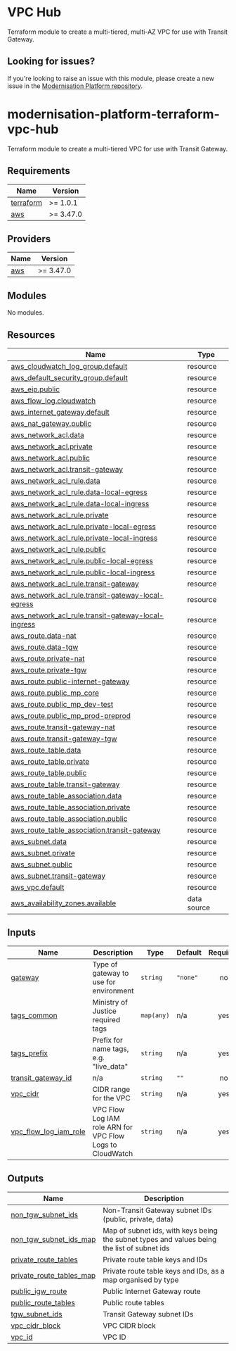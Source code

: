 # VPC Hub

Terraform module to create a multi-tiered, multi-AZ VPC for use with Transit Gateway.

## Looking for issues?

If you're looking to raise an issue with this module, please create a new issue in the [Modernisation Platform repository](https://github.com/ministryofjustice/modernisation-platform/issues).

<!-- BEGIN_TF_DOCS -->

# modernisation-platform-terraform-vpc-hub

Terraform module to create a multi-tiered VPC for use with Transit Gateway.

## Requirements

| Name                                                                     | Version   |
| ------------------------------------------------------------------------ | --------- |
| <a name="requirement_terraform"></a> [terraform](#requirement_terraform) | >= 1.0.1  |
| <a name="requirement_aws"></a> [aws](#requirement_aws)                   | >= 3.47.0 |

## Providers

| Name                                             | Version   |
| ------------------------------------------------ | --------- |
| <a name="provider_aws"></a> [aws](#provider_aws) | >= 3.47.0 |

## Modules

No modules.

## Resources

| Name                                                                                                                                               | Type        |
| -------------------------------------------------------------------------------------------------------------------------------------------------- | ----------- |
| [aws_cloudwatch_log_group.default](https://registry.terraform.io/providers/hashicorp/aws/latest/docs/resources/cloudwatch_log_group)               | resource    |
| [aws_default_security_group.default](https://registry.terraform.io/providers/hashicorp/aws/latest/docs/resources/default_security_group)           | resource    |
| [aws_eip.public](https://registry.terraform.io/providers/hashicorp/aws/latest/docs/resources/eip)                                                  | resource    |
| [aws_flow_log.cloudwatch](https://registry.terraform.io/providers/hashicorp/aws/latest/docs/resources/flow_log)                                    | resource    |
| [aws_internet_gateway.default](https://registry.terraform.io/providers/hashicorp/aws/latest/docs/resources/internet_gateway)                       | resource    |
| [aws_nat_gateway.public](https://registry.terraform.io/providers/hashicorp/aws/latest/docs/resources/nat_gateway)                                  | resource    |
| [aws_network_acl.data](https://registry.terraform.io/providers/hashicorp/aws/latest/docs/resources/network_acl)                                    | resource    |
| [aws_network_acl.private](https://registry.terraform.io/providers/hashicorp/aws/latest/docs/resources/network_acl)                                 | resource    |
| [aws_network_acl.public](https://registry.terraform.io/providers/hashicorp/aws/latest/docs/resources/network_acl)                                  | resource    |
| [aws_network_acl.transit-gateway](https://registry.terraform.io/providers/hashicorp/aws/latest/docs/resources/network_acl)                         | resource    |
| [aws_network_acl_rule.data](https://registry.terraform.io/providers/hashicorp/aws/latest/docs/resources/network_acl_rule)                          | resource    |
| [aws_network_acl_rule.data-local-egress](https://registry.terraform.io/providers/hashicorp/aws/latest/docs/resources/network_acl_rule)             | resource    |
| [aws_network_acl_rule.data-local-ingress](https://registry.terraform.io/providers/hashicorp/aws/latest/docs/resources/network_acl_rule)            | resource    |
| [aws_network_acl_rule.private](https://registry.terraform.io/providers/hashicorp/aws/latest/docs/resources/network_acl_rule)                       | resource    |
| [aws_network_acl_rule.private-local-egress](https://registry.terraform.io/providers/hashicorp/aws/latest/docs/resources/network_acl_rule)          | resource    |
| [aws_network_acl_rule.private-local-ingress](https://registry.terraform.io/providers/hashicorp/aws/latest/docs/resources/network_acl_rule)         | resource    |
| [aws_network_acl_rule.public](https://registry.terraform.io/providers/hashicorp/aws/latest/docs/resources/network_acl_rule)                        | resource    |
| [aws_network_acl_rule.public-local-egress](https://registry.terraform.io/providers/hashicorp/aws/latest/docs/resources/network_acl_rule)           | resource    |
| [aws_network_acl_rule.public-local-ingress](https://registry.terraform.io/providers/hashicorp/aws/latest/docs/resources/network_acl_rule)          | resource    |
| [aws_network_acl_rule.transit-gateway](https://registry.terraform.io/providers/hashicorp/aws/latest/docs/resources/network_acl_rule)               | resource    |
| [aws_network_acl_rule.transit-gateway-local-egress](https://registry.terraform.io/providers/hashicorp/aws/latest/docs/resources/network_acl_rule)  | resource    |
| [aws_network_acl_rule.transit-gateway-local-ingress](https://registry.terraform.io/providers/hashicorp/aws/latest/docs/resources/network_acl_rule) | resource    |
| [aws_route.data-nat](https://registry.terraform.io/providers/hashicorp/aws/latest/docs/resources/route)                                            | resource    |
| [aws_route.data-tgw](https://registry.terraform.io/providers/hashicorp/aws/latest/docs/resources/route)                                            | resource    |
| [aws_route.private-nat](https://registry.terraform.io/providers/hashicorp/aws/latest/docs/resources/route)                                         | resource    |
| [aws_route.private-tgw](https://registry.terraform.io/providers/hashicorp/aws/latest/docs/resources/route)                                         | resource    |
| [aws_route.public-internet-gateway](https://registry.terraform.io/providers/hashicorp/aws/latest/docs/resources/route)                             | resource    |
| [aws_route.public_mp_core](https://registry.terraform.io/providers/hashicorp/aws/latest/docs/resources/route)                                      | resource    |
| [aws_route.public_mp_dev-test](https://registry.terraform.io/providers/hashicorp/aws/latest/docs/resources/route)                                  | resource    |
| [aws_route.public_mp_prod-preprod](https://registry.terraform.io/providers/hashicorp/aws/latest/docs/resources/route)                              | resource    |
| [aws_route.transit-gateway-nat](https://registry.terraform.io/providers/hashicorp/aws/latest/docs/resources/route)                                 | resource    |
| [aws_route.transit-gateway-tgw](https://registry.terraform.io/providers/hashicorp/aws/latest/docs/resources/route)                                 | resource    |
| [aws_route_table.data](https://registry.terraform.io/providers/hashicorp/aws/latest/docs/resources/route_table)                                    | resource    |
| [aws_route_table.private](https://registry.terraform.io/providers/hashicorp/aws/latest/docs/resources/route_table)                                 | resource    |
| [aws_route_table.public](https://registry.terraform.io/providers/hashicorp/aws/latest/docs/resources/route_table)                                  | resource    |
| [aws_route_table.transit-gateway](https://registry.terraform.io/providers/hashicorp/aws/latest/docs/resources/route_table)                         | resource    |
| [aws_route_table_association.data](https://registry.terraform.io/providers/hashicorp/aws/latest/docs/resources/route_table_association)            | resource    |
| [aws_route_table_association.private](https://registry.terraform.io/providers/hashicorp/aws/latest/docs/resources/route_table_association)         | resource    |
| [aws_route_table_association.public](https://registry.terraform.io/providers/hashicorp/aws/latest/docs/resources/route_table_association)          | resource    |
| [aws_route_table_association.transit-gateway](https://registry.terraform.io/providers/hashicorp/aws/latest/docs/resources/route_table_association) | resource    |
| [aws_subnet.data](https://registry.terraform.io/providers/hashicorp/aws/latest/docs/resources/subnet)                                              | resource    |
| [aws_subnet.private](https://registry.terraform.io/providers/hashicorp/aws/latest/docs/resources/subnet)                                           | resource    |
| [aws_subnet.public](https://registry.terraform.io/providers/hashicorp/aws/latest/docs/resources/subnet)                                            | resource    |
| [aws_subnet.transit-gateway](https://registry.terraform.io/providers/hashicorp/aws/latest/docs/resources/subnet)                                   | resource    |
| [aws_vpc.default](https://registry.terraform.io/providers/hashicorp/aws/latest/docs/resources/vpc)                                                 | resource    |
| [aws_availability_zones.available](https://registry.terraform.io/providers/hashicorp/aws/latest/docs/data-sources/availability_zones)              | data source |

## Inputs

| Name                                                                                             | Description                                               | Type       | Default  | Required |
| ------------------------------------------------------------------------------------------------ | --------------------------------------------------------- | ---------- | -------- | :------: |
| <a name="input_gateway"></a> [gateway](#input_gateway)                                           | Type of gateway to use for environment                    | `string`   | `"none"` |    no    |
| <a name="input_tags_common"></a> [tags_common](#input_tags_common)                               | Ministry of Justice required tags                         | `map(any)` | n/a      |   yes    |
| <a name="input_tags_prefix"></a> [tags_prefix](#input_tags_prefix)                               | Prefix for name tags, e.g. "live_data"                    | `string`   | n/a      |   yes    |
| <a name="input_transit_gateway_id"></a> [transit_gateway_id](#input_transit_gateway_id)          | n/a                                                       | `string`   | `""`     |    no    |
| <a name="input_vpc_cidr"></a> [vpc_cidr](#input_vpc_cidr)                                        | CIDR range for the VPC                                    | `string`   | n/a      |   yes    |
| <a name="input_vpc_flow_log_iam_role"></a> [vpc_flow_log_iam_role](#input_vpc_flow_log_iam_role) | VPC Flow Log IAM role ARN for VPC Flow Logs to CloudWatch | `string`   | n/a      |   yes    |

## Outputs

| Name                                                                                                        | Description                                                                                 |
| ----------------------------------------------------------------------------------------------------------- | ------------------------------------------------------------------------------------------- |
| <a name="output_non_tgw_subnet_ids"></a> [non_tgw_subnet_ids](#output_non_tgw_subnet_ids)                   | Non-Transit Gateway subnet IDs (public, private, data)                                      |
| <a name="output_non_tgw_subnet_ids_map"></a> [non_tgw_subnet_ids_map](#output_non_tgw_subnet_ids_map)       | Map of subnet ids, with keys being the subnet types and values being the list of subnet ids |
| <a name="output_private_route_tables"></a> [private_route_tables](#output_private_route_tables)             | Private route table keys and IDs                                                            |
| <a name="output_private_route_tables_map"></a> [private_route_tables_map](#output_private_route_tables_map) | Private route table keys and IDs, as a map organised by type                                |
| <a name="output_public_igw_route"></a> [public_igw_route](#output_public_igw_route)                         | Public Internet Gateway route                                                               |
| <a name="output_public_route_tables"></a> [public_route_tables](#output_public_route_tables)                | Public route tables                                                                         |
| <a name="output_tgw_subnet_ids"></a> [tgw_subnet_ids](#output_tgw_subnet_ids)                               | Transit Gateway subnet IDs                                                                  |
| <a name="output_vpc_cidr_block"></a> [vpc_cidr_block](#output_vpc_cidr_block)                               | VPC CIDR block                                                                              |
| <a name="output_vpc_id"></a> [vpc_id](#output_vpc_id)                                                       | VPC ID                                                                                      |

<!-- END_TF_DOCS -->
